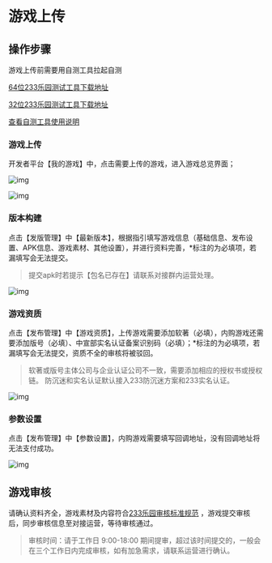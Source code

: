  # 游戏上传

 ## 操作步骤

游戏上传前需要用自测工具拉起自测

[64位233乐园测试工具下载地址](https://www.233leyuan.com/apiserv/api/deliveryTest/ABTest?id=kfz64)

[32位233乐园测试工具下载地址](https://www.233leyuan.com/apiserv/api/deliveryTest/ABTest?id=kfz)

[查看自测工具使用说明](https://doc.233leyuan.com/operate/test_tools.html)

### 游戏上传

开发者平台【我的游戏】中，点击需要上传的游戏，进入游戏总览界面；

![img](https://arkimg.ark.online/(null)-20240520170501922.png)

![img](https://arkimg.ark.online/(null)-20240520170502232.png)

### 版本构建

点击【发版管理】中【最新版本】，根据指引填写游戏信息（基础信息、发布设置、APK信息、游戏素材、其他设置），并进行资料完善，*标注的为必填项，若漏填写会无法提交。

> 提交apk时若提示【包名已存在】请联系对接群内运营处理。

![img](https://arkimg.ark.online/(null)-20240520170502007.png)

### 游戏资质

点击【发布管理】中【游戏资质】，上传游戏需要添加软著（必填），内购游戏还需要添加版号（必填）、中宣部实名认证备案识别码（必填）；*标注的为必填项，若漏填写会无法提交，资质不全的审核将被驳回。

> 软著或版号主体公司与企业认证公司不一致，需要添加相应的授权书或授权链。
> 防沉迷和实名认证默认接入233防沉迷方案和233实名认证。

![img](https://arkimg.ark.online/(null)-20240520170502063.png)

### 参数设置

点击【发布管理】中【参数设置】，内购游戏需要填写回调地址，没有回调地址将无法支付成功。

![img](https://arkimg.ark.online/(null)-20240520170502089.png)

 ## 游戏审核

请确认资料齐全，游戏素材及内容符合[233乐园审核标准规范](/operate/audit_standard.md) ，游戏提交审核后，同步审核信息至对接运营，等待审核通过。

> 审核时间：请于工作日 9:00-18:00 期间提审，超过该时间提交的，一般会在三个工作日内完成审核，如有加急需求，请联系运营进行确认。
